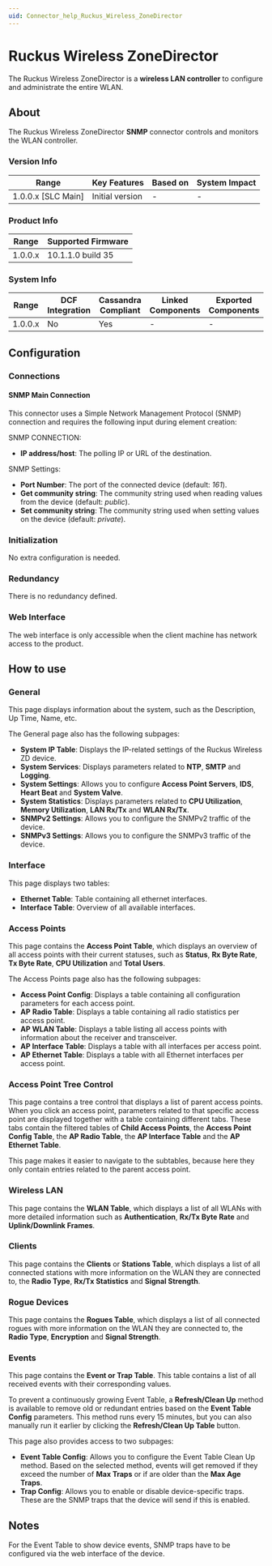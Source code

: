 ```yaml
---
uid: Connector_help_Ruckus_Wireless_ZoneDirector
---
```


# Ruckus Wireless ZoneDirector

The Ruckus Wireless ZoneDirector is a **wireless LAN controller** to configure and administrate the entire WLAN.

## About

The Ruckus Wireless ZoneDirector **SNMP** connector controls and monitors the WLAN controller.

### Version Info

| **Range**            | **Key Features** | **Based on** | **System Impact** |
|----------------------|------------------|--------------|-------------------|
| 1.0.0.x \[SLC Main\] | Initial version  | \-           | \-                |

### Product Info

| **Range** | **Supported Firmware** |
|-----------|------------------------|
| 1.0.0.x   | 10.1.1.0 build 35      |

### System Info

| **Range** | **DCF Integration** | **Cassandra Compliant** | **Linked Components** | **Exported Components** |
|-----------|---------------------|-------------------------|-----------------------|-------------------------|
| 1.0.0.x   | No                  | Yes                     | \-                    | \-                      |

## Configuration

### Connections

#### SNMP Main Connection

This connector uses a Simple Network Management Protocol (SNMP) connection and requires the following input during element creation:

SNMP CONNECTION:

- **IP address/host**: The polling IP or URL of the destination.

SNMP Settings:

- **Port Number**: The port of the connected device (default: *161*).
- **Get community string**: The community string used when reading values from the device (default: *public*).
- **Set community string**: The community string used when setting values on the device (default: *private*).

### Initialization

No extra configuration is needed.

### Redundancy

There is no redundancy defined.

### Web Interface

The web interface is only accessible when the client machine has network access to the product.

## How to use

### General

This page displays information about the system, such as the Description, Up Time, Name, etc.

The General page also has the following subpages:

- **System IP Table**: Displays the IP-related settings of the Ruckus Wireless ZD device.
- **System Services**: Displays parameters related to **NTP**, **SMTP** and **Logging**.
- **System Settings**: Allows you to configure **Access Point Servers**, **IDS**, **Heart Beat** and **System Valve**.
- **System Statistics**: Displays parameters related to **CPU Utilization**, **Memory Utilization**, **LAN Rx/Tx** and **WLAN Rx/Tx**.
- **SNMPv2 Settings**: Allows you to configure the SNMPv2 traffic of the device.
- **SNMPv3 Settings**: Allows you to configure the SNMPv3 traffic of the device.

### Interface

This page displays two tables:

- **Ethernet Table**: Table containing all ethernet interfaces.
- **Interface Table**: Overview of all available interfaces.

### Access Points

This page contains the **Access Point Table**, which displays an overview of all access points with their current statuses, such as **Status**, **Rx Byte Rate**, **Tx Byte Rate**, **CPU Utilization** and **Total Users**.

The Access Points page also has the following subpages:

- **Access Point Config**: Displays a table containing all configuration parameters for each access point.
- **AP** **Radio Table**: Displays a table containing all radio statistics per access point.
- **AP WLAN Table**: Displays a table listing all access points with information about the receiver and transceiver.
- **AP Interface Table**: Displays a table with all interfaces per access point.
- **AP Ethernet Table**: Displays a table with all Ethernet interfaces per access point.

### Access Point Tree Control

This page contains a tree control that displays a list of parent access points. When you click an access point, parameters related to that specific access point are displayed together with a table containing different tabs. These tabs contain the filtered tables of **Child Access Points**, the **Access Point Config Table**, the **AP Radio Table**, the **AP Interface Table** and the **AP Ethernet Table**.

This page makes it easier to navigate to the subtables, because here they only contain entries related to the parent access point.

### Wireless LAN

This page contains the **WLAN Table**, which displays a list of all WLANs with more detailed information such as **Authentication**, **Rx/Tx Byte Rate** and **Uplink/Downlink Frames**.

### Clients

This page contains the **Clients** or **Stations Table**, which displays a list of all connected stations with more information on the WLAN they are connected to, the **Radio Type**, **Rx/Tx Statistics** and **Signal Strength**.

### Rogue Devices

This page contains the **Rogues Table**, which displays a list of all connected rogues with more information on the WLAN they are connected to, the **Radio Type**, **Encryption** and **Signal Strength**.

### Events

This page contains the **Event or Trap Table**. This table contains a list of all received events with their corresponding values.

To prevent a continuously growing Event Table, a **Refresh/Clean Up** method is available to remove old or redundant entries based on the **Event Table Config** parameters. This method runs every 15 minutes, but you can also manually run it earlier by clicking the **Refresh/Clean Up Table** button.

This page also provides access to two subpages:

- **Event Table Config**: Allows you to configure the Event Table Clean Up method. Based on the selected method, events will get removed if they exceed the number of **Max Traps** or if are older than the **Max Age Traps**.
- **Trap Config**: Allows you to enable or disable device-specific traps. These are the SNMP traps that the device will send if this is enabled.

## Notes

For the Event Table to show device events, SNMP traps have to be configured via the web interface of the device.
